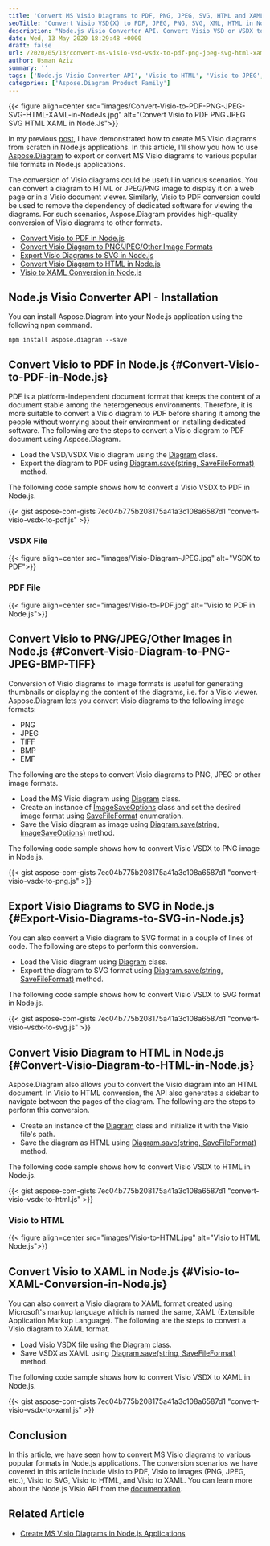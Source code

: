 ```yaml
---
title: 'Convert MS Visio Diagrams to PDF, PNG, JPEG, SVG, HTML and XAML in Node.js'
seoTitle: "Convert Visio VSD(X) to PDF, JPEG, PNG, SVG, XML, HTML in Node.js"
description: "Node.js Visio Converter API. Convert Visio VSD or VSDX to PDF, Visio to JPEG, Visio to PNG, Visio to SVG, Visio to XML, Visio to HTML in Node.js."
date: Wed, 13 May 2020 18:29:48 +0000
draft: false
url: /2020/05/13/convert-ms-visio-vsd-vsdx-to-pdf-png-jpeg-svg-html-xaml-in-node-js/
author: Usman Aziz
summary: ''
tags: ['Node.js Visio Converter API', 'Visio to HTML', 'Visio to JPEG', 'Visio to PDF', 'Visio to PNG', 'Visio to SVG', 'Visio to XML']
categories: ['Aspose.Diagram Product Family']
---
```




{{< figure align=center src="images/Convert-Visio-to-PDF-PNG-JPEG-SVG-HTML-XAML-in-NodeJs.jpg" alt="Convert Visio to PDF PNG JPEG SVG HTML XAML in Node.Js">}}


In my previous [post][1], I have demonstrated how to create MS Visio diagrams from scratch in Node.js applications. In this article, I'll show you how to use [Aspose.Diagram][2] to export or convert MS Visio diagrams to various popular file formats in Node.js applications.

The conversion of Visio diagrams could be useful in various scenarios. You can convert a diagram to HTML or JPEG/PNG image to display it on a web page or in a Visio document viewer. Similarly, Visio to PDF conversion could be used to remove the dependency of dedicated software for viewing the diagrams. For such scenarios, Aspose.Diagram provides high-quality conversion of Visio diagrams to other formats.

*   [Convert Visio to PDF in Node.js][3]
*   [Convert Visio Diagram to PNG/JPEG/Other Image Formats][4]
*   [Export Visio Diagrams to SVG in Node.js][5]
*   [Convert Visio Diagram to HTML in Node.js][6]
*   [Visio to XAML Conversion in Node.js][7]

## Node.js Visio Converter API - Installation

You can install Aspose.Diagram into your Node.js application using the following npm command.

```
npm install aspose.diagram --save
```

## Convert Visio to PDF in Node.js {#Convert-Visio-to-PDF-in-Node.js}

PDF is a platform-independent document format that keeps the content of a document stable among the heterogeneous environments. Therefore, it is more suitable to convert a Visio diagram to PDF before sharing it among the people without worrying about their environment or installing dedicated software. The following are the steps to convert a Visio diagram to PDF document using Aspose.Diagram.

*   Load the VSD/VSDX Visio diagram using the [Diagram][8] class.
*   Export the diagram to PDF using [Diagram.save(string, SaveFileFormat)][9] method.

The following code sample shows how to convert a Visio VSDX to PDF in Node.js.

{{< gist aspose-com-gists 7ec04b775b208175a41a3c108a6587d1 "convert-visio-vsdx-to-pdf.js" >}}

### VSDX File



{{< figure align=center src="images/Visio-Diagram-JPEG.jpg" alt="VSDX to PDF">}}


### PDF File



{{< figure align=center src="images/Visio-to-PDF.jpg" alt="Visio to PDF in Node.js">}}


## Convert Visio to PNG/JPEG/Other Images in Node.js {#Convert-Visio-Diagram-to-PNG-JPEG-BMP-TIFF}

Conversion of Visio diagrams to image formats is useful for generating thumbnails or displaying the content of the diagrams, i.e. for a Visio viewer. Aspose.Diagram lets you convert Visio diagrams to the following image formats:

*   PNG
*   JPEG
*   TIFF
*   BMP
*   EMF

The following are the steps to convert Visio diagrams to PNG, JPEG or other image formats.

*   Load the MS Visio diagram using [Diagram][10] class.
*   Create an instance of [ImageSaveOptions][11] class and set the desired image format using [SaveFileFormat][12] enumeration.
*   Save the Visio diagram as image using [Diagram.save(string, ImageSaveOptions)][13] method.

The following code sample shows how to convert Visio VSDX to PNG image in Node.js.

{{< gist aspose-com-gists 7ec04b775b208175a41a3c108a6587d1 "convert-visio-vsdx-to-png.js" >}}

## Export Visio Diagrams to SVG in Node.js {#Export-Visio-Diagrams-to-SVG-in-Node.js}

You can also convert a Visio diagram to SVG format in a couple of lines of code. The following are steps to perform this conversion.

*   Load the Visio diagram using [Diagram][14] class.
*   Export the diagram to SVG format using [Diagram.save(string, SaveFileFormat)][15] method.

The following code sample shows how to convert Visio VSDX to SVG format in Node.js.

{{< gist aspose-com-gists 7ec04b775b208175a41a3c108a6587d1 "convert-visio-vsdx-to-svg.js" >}}

## Convert Visio Diagram to HTML in Node.js {#Convert-Visio-Diagram-to-HTML-in-Node.js}

Aspose.Diagram also allows you to convert the Visio diagram into an HTML document. In Visio to HTML conversion, the API also generates a sidebar to navigate between the pages of the diagram. The following are the steps to perform this conversion.

*   Create an instance of the [Diagram][16] class and initialize it with the Visio file's path.
*   Save the diagram as HTML using [Diagram.save(string, SaveFileFormat)][17] method.

The following code sample shows how to convert Visio VSDX to HTML in Node.js.

{{< gist aspose-com-gists 7ec04b775b208175a41a3c108a6587d1 "convert-visio-vsdx-to-html.js" >}}

### Visio to HTML



{{< figure align=center src="images/Visio-to-HTML.jpg" alt="Visio to HTML Node.js">}}


## Convert Visio to XAML in Node.js {#Visio-to-XAML-Conversion-in-Node.js}

You can also convert a Visio diagram to XAML format created using Microsoft's markup language which is named the same, XAML (Extensible Application Markup Language). The following are the steps to convert a Visio diagram to XAML format.

*   Load Visio VSDX file using the [Diagram][18] class.
*   Save VSDX as XAML using [Diagram.save(string, SaveFileFormat)][19] method.

The following code sample shows how to convert Visio VSDX to XAML in Node.js.

{{< gist aspose-com-gists 7ec04b775b208175a41a3c108a6587d1 "convert-visio-vsdx-to-xaml.js" >}}

## Conclusion

In this article, we have seen how to convert MS Visio diagrams to various popular formats in Node.js applications. The conversion scenarios we have covered in this article include Visio to PDF, Visio to images (PNG, JPEG, etc.), Visio to SVG, Visio to HTML, and Visio to XAML. You can learn more about the Node.js Visio API from the [documentation][20].

## Related Article

*   [Create MS Visio Diagrams in Node.js Applications][21]




[1]: https://blog.aspose.com/2020/05/12/create-ms-visio-vsdx-diagrams-from-scratch-in-node.js-applications/
[2]: https://products.aspose.com/diagram/nodejs-java
[3]: #Convert-Visio-to-PDF-in-Node.js
[4]: #Convert-Visio-Diagram-to-PNG-JPEG-BMP-TIFF
[5]: #Export-Visio-Diagrams-to-SVG-in-Node.js
[6]: #Convert-Visio-Diagram-to-HTML-in-Node.js
[7]: #Visio-to-XAML-Conversion-in-Node.js
[8]: https://apireference.aspose.com/diagram/net/aspose.diagram/diagram
[9]: https://apireference.aspose.com/diagram/net/aspose.diagram.diagram/save/methods/2
[10]: https://apireference.aspose.com/diagram/net/aspose.diagram/diagram
[11]: https://apireference.aspose.com/diagram/net/aspose.diagram.saving/imagesaveoptions
[12]: https://apireference.aspose.com/diagram/net/aspose.diagram/savefileformat
[13]: https://apireference.aspose.com/diagram/net/aspose.diagram.diagram/save/methods/3
[14]: https://apireference.aspose.com/diagram/net/aspose.diagram/diagram
[15]: https://apireference.aspose.com/diagram/net/aspose.diagram.diagram/save/methods/2
[16]: https://apireference.aspose.com/diagram/net/aspose.diagram/diagram
[17]: https://apireference.aspose.com/diagram/net/aspose.diagram.diagram/save/methods/2
[18]: https://apireference.aspose.com/diagram/net/aspose.diagram/diagram
[19]: https://apireference.aspose.com/diagram/net/aspose.diagram.diagram/save/methods/2
[20]: https://docs.aspose.com/display/diagramjava/Product+Overview
[21]: https://blog.aspose.com/2020/05/12/create-ms-visio-vsdx-diagrams-from-scratch-in-node.js-applications/





